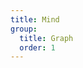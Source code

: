 ```yaml
---
title: Mind
group:
  title: Graph
  order: 1
---
```


<code src="../../../examples/graph/mind" compact background="#f6f7f9" />
